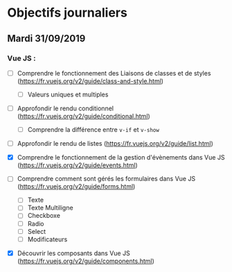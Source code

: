 # Objectifs journaliers

## Mardi 31/09/2019

### Vue JS :

- [ ] Comprendre le fonctionnement des Liaisons de classes et de styles (https://fr.vuejs.org/v2/guide/class-and-style.html)

  - [ ] Valeurs uniques et multiples

- [ ] Approfondir le rendu conditionnel (https://fr.vuejs.org/v2/guide/conditional.html)

  - [ ] Comprendre la différence entre `v-if` et `v-show`

- [ ] Approfondir le rendu de listes (https://fr.vuejs.org/v2/guide/list.html)

- [x] Comprendre le fonctionnement de la gestion d'évènements dans Vue JS (https://fr.vuejs.org/v2/guide/events.html)

- [ ] Comprendre comment sont gérés les formulaires dans Vue JS (https://fr.vuejs.org/v2/guide/forms.html)

  - [ ] Texte
  - [ ] Texte Multiligne
  - [ ] Checkboxe
  - [ ] Radio
  - [ ] Select
  - [ ] Modificateurs

- [x] Découvrir les composants dans Vue JS (https://fr.vuejs.org/v2/guide/components.html)

